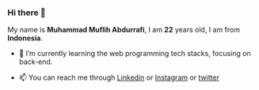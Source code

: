 ### Hi there 👋

My name is **Muhammad Muflih Abdurrafi**, I am **22** years old, I am from **Indonesia**.

<!-- 🔭 I’m currently working on -->
- 🌱 I’m currently learning the web programming tech stacks, focusing on back-end.
<!-- 👯 I’m looking to collaborate on ...
- 🤔 I’m looking for help with HTM
- 💬 Ask me about ...-->
- 📫 You can reach me through [Linkedin](https://www.linkedin.com/in/muflihabdurrafi) or [Instagram](https://www.instagram.com/muflihabdurrafi/) or [twitter](https://twitter.com/muflihabdurafi)
<!-- 😄 Pronouns: ... --> 
<!-- ⚡ Fun fact: I have so many hobbies 😂 -->

